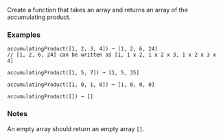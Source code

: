 Create a function that takes an array and returns an array of the accumulating product.


### Examples ###
    accumulatingProduct([1, 2, 3, 4]) ➞ [1, 2, 6, 24]
    // [1, 2, 6, 24] can be written as [1, 1 x 2, 1 x 2 x 3, 1 x 2 x 3 x 4]

    accumulatingProduct([1, 5, 7]) ➞ [1, 5, 35]

    accumulatingProduct([1, 0, 1, 0]) ➞ [1, 0, 0, 0]

    accumulatingProduct([]) ➞ []


### Notes ###
An empty array should return an empty array `[]`.